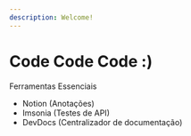 ```yaml
---
description: Welcome!
---
```


# Code Code Code :\)

Ferramentas Essenciais

* Notion \(Anotações\)
* Imsonia \(Testes de API\)
* DevDocs \(Centralizador de documentação\)



